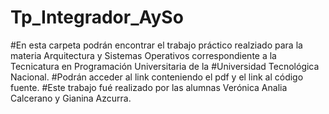 # Tp_Integrador_AySo
#En esta carpeta podrán encontrar el trabajo práctico realziado para la materia Arquitectura y Sistemas Operativos correspondiente a la Tecnicatura en Programación Universitaria de la #Universidad Tecnológica Nacional.
#Podrán acceder al link conteniendo el pdf y el link al código fuente.
#Este trabajo fué realizado por las alumnas Verónica Analia Calcerano y Gianina Azcurra.
